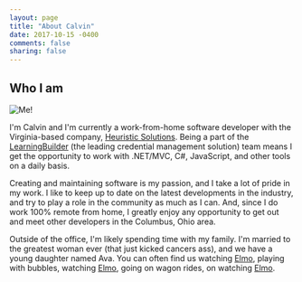 ```yaml
---
layout: page
title: "About Calvin"
date: 2017-10-15 -0400
comments: false
sharing: false
---
```


## Who I am
![Me!](https://gravatar.com/avatar/a1c6325a95a54f6321b05edb40490f57?s=300)

I'm Calvin and I'm currently a work-from-home software developer with the Virginia-based company, [Heuristic Solutions](http://www.heuristics.net). Being a part of the [LearningBuilder](http://www.learningbuilder.com) (the leading credential management solution) team means I get the opportunity to work with .NET/MVC, C#, JavaScript, and other tools on a daily basis.

Creating and maintaining software is my passion, and I take a lot of pride in my work. I like to keep up to date on the latest developments in the industry, and try to play a role in the community as much as I can. And, since I do work 100% remote from home, I greatly enjoy any opportunity to get out and meet other developers in the Columbus, Ohio area.

Outside of the office, I'm likely spending time with my family. I'm married to the greatest woman ever (that just kicked cancers ass), and we have a young daughter named Ava. You can often find us watching 
[Elmo](http://www.sesamestreet.org/muppets/elmo), playing with bubbles, watching [Elmo](http://www.sesamestreet.org/parents/theshow/episodes/elmos-world), going on wagon rides, on watching [Elmo](https://www.youtube.com/results?search_query=elmo).